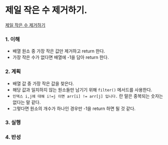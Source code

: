 # 제일 작은 수 제거하기.

[제일 작은 수 제거하기](https://programmers.co.kr/learn/courses/30/lessons/12935)

### 1. 이해

- 배열 원소 중 가장 작은 값만 제거하고 return 한다.
- 가장 작은 수가 없다면 배열에 -1을 담아 return 한다.

### 2. 계획

- 배열 값 중 가장 작은 값을 찾은다.
- 해당 값과 일치하지 않는 원소들만 남기기 위해 `filter()` 메서드를 사용한다.
- `인덱스 i,j에 대해 i!=j 이면 arr[i] != arr[j] 입니다.` 란 말은 중복되는 숫자는 없다는 말 같다.
- 그렇다면 원소의 개수가 하나인 경우만 -1을 return 하면 될 것 같다.

### 3. 실행

### 4. 반성
